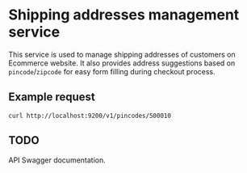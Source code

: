 # Shipping addresses management service

This service is used to manage shipping addresses of customers on Ecommerce website.
It also provides address suggestions based on `pincode`/`zipcode` for
easy form filling during checkout process.

## Example request

`curl http://localhost:9200/v1/pincodes/500010`

## TODO

API Swagger documentation.

